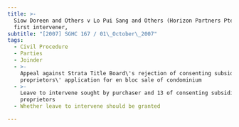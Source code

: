 ```yaml
---
title: >-
  Siow Doreen and Others v Lo Pui Sang and Others (Horizon Partners Pte Ltd,
  first intervener,
subtitle: "[2007] SGHC 167 / 01\_October\_2007"
tags:
  - Civil Procedure
  - Parties
  - Joinder
  - >-
    Appeal against Strata Title Board\'s rejection of consenting subsidiary
    proprietors\' application for en bloc sale of condominium
  - >-
    Leave to intervene sought by purchaser and 13 of consenting subsidiary
    proprietors
  - Whether leave to intervene should be granted

---
```


